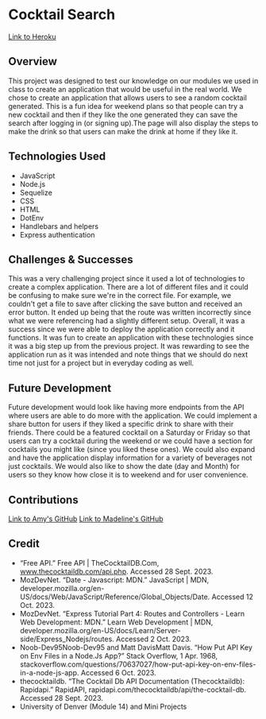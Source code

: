 # Cocktail Search
[Link to Heroku](https://cocktail-search-9a6e5d707e4b.herokuapp.com/) 
## Overview
This project was designed to test our knowledge on our modules we used in class to create an application that would be useful in the real world. We chose to create an application that allows users to see a random cocktail generated. This is a fun idea for weekend plans so that people can try a new cocktail and then if they like the one generated they can save the search after logging in (or signing up).The page will also display the steps to make the drink so that users can make the drink at home if they like it. 
## Technologies Used 
- JavaScript
- Node.js
- Sequelize
- CSS
- HTML
- DotEnv
- Handlebars and helpers
- Express authentication
## Challenges & Successes
This was a very challenging project since it used a lot of technologies to create a complex application. There are a lot of different files and it could be confusing to make sure we're in the correct file. For example, we couldn't get a file to save after clicking the save button and received an error button. It ended up being that the route was written incorrectly since what we were referencing had a slightly different setup. Overall, it was a success since we were able to deploy the application correctly and it functions. It was fun to create an application with these technologies since it was a big step up from the previous project. It was rewarding to see the application run as it was intended and note things that we should do next time not just for a project but in everyday coding as well. 
## Future Development
Future development would look like having more endpoints from the API where users are able to do more with the application. We could implement a share button for users if they liked a specific drink to share with their friends. There could be a featured cocktail on a Saturday or Friday so that users can try a cocktail during the weekend or we could have a section for cocktails you might like (since you liked these ones). We could also expand and have the application display information for a variety of beverages not just cocktails. We would also like to show the date (day and Month) for users so they know how close it is to weekend and for user convenience.  
## Contributions
[Link to Amy's GitHub](https://github.com/Akleynhans)
[Link to Madeline's GitHub](https://github.com/M-deline)
## Credit 
- “Free API.” Free API | TheCocktailDB.Com, www.thecocktaildb.com/api.php. Accessed 28 Sept. 2023. 
- MozDevNet. “Date - Javascript: MDN.” JavaScript | MDN, developer.mozilla.org/en-US/docs/Web/JavaScript/Reference/Global_Objects/Date. Accessed 12 Oct. 2023. 
- MozDevNet. “Express Tutorial Part 4: Routes and Controllers - Learn Web Development: MDN.” Learn Web Development | MDN, developer.mozilla.org/en-US/docs/Learn/Server-side/Express_Nodejs/routes. Accessed 2 Oct. 2023. 
- Noob-Dev95Noob-Dev95 and Matt DavisMatt Davis. “How Put API Key on Env Files in a Node.Js App?” Stack Overflow, 1 Apr. 1968, stackoverflow.com/questions/70637027/how-put-api-key-on-env-files-in-a-node-js-app. Accessed 6 Oct. 2023.
- thecocktaildb. “The Cocktail Db API Documentation (Thecocktaildb): Rapidapi.” RapidAPI, rapidapi.com/thecocktaildb/api/the-cocktail-db. Accessed 28 Sept. 2023. 
- University of Denver (Module 14) and Mini Projects 

